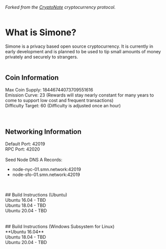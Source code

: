 *Forked from the [CryptoNote](https://github.com/cryptonotefoundation/cryptonote) cryptocurrency protocol.*
<br>
<br>
# **What is Simone?**
Simone is a privacy based open source cryptocurrency. It is currently in early development and is planned to be used to tip small amounts of money privately and securely to strangers.
<br>
<br>
## **Coin Information**<br>
Max Coin Supply: 18446744073709551616<br>
Emission Curve: 23 (Rewards will stay nearly constant for many years to come to support low cost and frequent transactions)<br>
Difficulty Target: 60 (Difficulty is adjusted once an hour)<br>
<br>
<br>
## **Networking Information**<br>
Default Port: 42019<br>
RPC Port: 42020<br>
<br>
Seed Node DNS A Records:
- node-nyc-01.smn.network:42019
- node-sfo-01.smn.network:42019
<br>
<br>
## Build Instructions (Ubuntu)<br>
Ubuntu 16.04 - TBD<br>
Ubuntu 18.04 - TBD<br>
Ubuntu 20.04 - TBD<br>
<br>
<br>
## Build Instructions (Windows Subsystem for Linux)<br>
**Ubuntu 16.04**<br>
Ubuntu 18.04 - TBD<br>
Ubuntu 20.04 - TBD<br>

